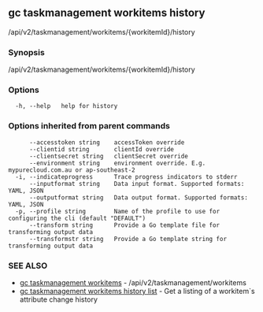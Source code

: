 ## gc taskmanagement workitems history

/api/v2/taskmanagement/workitems/{workitemId}/history

### Synopsis

/api/v2/taskmanagement/workitems/{workitemId}/history

### Options

```
  -h, --help   help for history
```

### Options inherited from parent commands

```
      --accesstoken string    accessToken override
      --clientid string       clientId override
      --clientsecret string   clientSecret override
      --environment string    environment override. E.g. mypurecloud.com.au or ap-southeast-2
  -i, --indicateprogress      Trace progress indicators to stderr
      --inputformat string    Data input format. Supported formats: YAML, JSON
      --outputformat string   Data output format. Supported formats: YAML, JSON
  -p, --profile string        Name of the profile to use for configuring the cli (default "DEFAULT")
      --transform string      Provide a Go template file for transforming output data
      --transformstr string   Provide a Go template string for transforming output data
```

### SEE ALSO

* [gc taskmanagement workitems](gc_taskmanagement_workitems.html)	 - /api/v2/taskmanagement/workitems
* [gc taskmanagement workitems history list](gc_taskmanagement_workitems_history_list.html)	 - Get a listing of a workitem`s attribute change history



